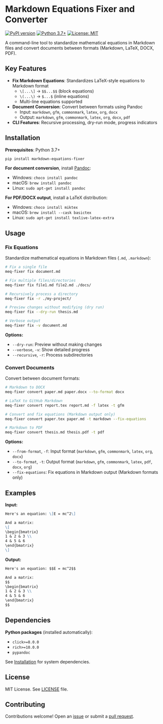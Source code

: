 # Markdown Equations Fixer and Converter

[![PyPI version](https://badge.fury.io/py/markdown-equations-fixer.svg)](https://badge.fury.io/py/markdown-equations-fixer)
[![Python 3.7+](https://img.shields.io/badge/python-3.7+-blue.svg)](https://www.python.org/downloads/)
[![License: MIT](https://img.shields.io/badge/License-MIT-yellow.svg)](https://opensource.org/licenses/MIT)

A command-line tool to standardize mathematical equations in Markdown files and convert documents between formats (Markdown, LaTeX, DOCX, PDF).

## Key Features

- **Fix Markdown Equations**: Standardizes LaTeX-style equations to Markdown format
  - `\[...\]` → `$$...$$` (block equations)
  - `\(...\)` → `$...$` (inline equations)
  - Multi-line equations supported
- **Document Conversion**: Convert between formats using Pandoc
  - Input: `markdown`, `gfm`, `commonmark`, `latex`, `org`, `docx`
  - Output: `markdown`, `gfm`, `commonmark`, `latex`, `org`, `docx`, `pdf`
- **CLI Features**: Recursive processing, dry-run mode, progress indicators

## Installation

**Prerequisites**: Python 3.7+

```bash
pip install markdown-equations-fixer
```

**For document conversion**, install [Pandoc](https://pandoc.org/installing.html):
- Windows: `choco install pandoc`
- macOS: `brew install pandoc`
- Linux: `sudo apt-get install pandoc`

**For PDF/DOCX output**, install a LaTeX distribution:
- Windows: `choco install miktex`
- macOS: `brew install --cask basictex`
- Linux: `sudo apt-get install texlive-latex-extra`

## Usage

### Fix Equations

Standardize mathematical equations in Markdown files (`.md`, `.markdown`):

```bash
# Fix a single file
meq-fixer fix document.md

# Fix multiple files/directories
meq-fixer fix file1.md file2.md ./docs/

# Recursively process a directory
meq-fixer fix -r ./my-project/

# Preview changes without modifying (dry run)
meq-fixer fix --dry-run thesis.md

# Verbose output
meq-fixer fix -v document.md
```

**Options:**
- `--dry-run`: Preview without making changes
- `--verbose`, `-v`: Show detailed progress
- `--recursive`, `-r`: Process subdirectories

### Convert Documents

Convert between document formats:

```bash
# Markdown to DOCX
meq-fixer convert paper.md paper.docx --to-format docx

# LaTeX to GitHub Markdown
meq-fixer convert report.tex report.md -f latex -t gfm

# Convert and fix equations (Markdown output only)
meq-fixer convert paper.tex paper.md -t markdown --fix-equations

# Markdown to PDF
meq-fixer convert thesis.md thesis.pdf -t pdf
```

**Options:**
- `--from-format`, `-f`: Input format (`markdown`, `gfm`, `commonmark`, `latex`, `org`, `docx`)
- `--to-format`, `-t`: Output format (`markdown`, `gfm`, `commonmark`, `latex`, `pdf`, `docx`, `org`)
- `--fix-equations`: Fix equations in Markdown output (Markdown formats only)

## Examples

**Input:**
```markdown
Here's an equation: \[E = mc^2\]

And a matrix:
\[
\begin{bmatrix}
1 & 2 & 3 \\
4 & 5 & 6
\end{bmatrix}
\]
```

**Output:**
```markdown
Here's an equation: $$E = mc^2$$

And a matrix:
$$
\begin{bmatrix}
1 & 2 & 3 \\
4 & 5 & 6
\end{bmatrix}
$$
```

## Dependencies

**Python packages** (installed automatically):
- `click>=8.0.0`
- `rich>=10.0.0`
- `pypandoc`

See [Installation](#installation) for system dependencies.

## License

MIT License. See [LICENSE](LICENSE) file.

## Contributing

Contributions welcome! Open an [issue](https://github.com/dynstat/markdown-equations-fixer/issues) or submit a [pull request](https://github.com/dynstat/markdown-equations-fixer/pulls).

